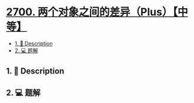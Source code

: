 # [2700. 两个对象之间的差异（Plus）【中等】](https://github.com/Tdahuyou/leetcode/tree/main/2700.%20%E4%B8%A4%E4%B8%AA%E5%AF%B9%E8%B1%A1%E4%B9%8B%E9%97%B4%E7%9A%84%E5%B7%AE%E5%BC%82%EF%BC%88Plus%EF%BC%89%E3%80%90%E4%B8%AD%E7%AD%89%E3%80%91)

<!-- region:toc -->
- [1. 📝 Description](#1--description)
- [2. 💻 题解](#2--题解)
<!-- endregion:toc -->

## 1. 📝 Description



## 2. 💻 题解

```

```




